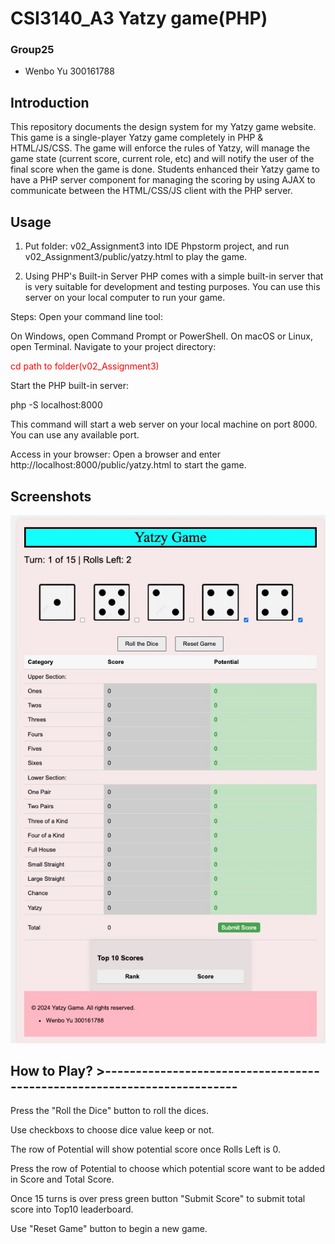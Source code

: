 # CSI3140_A3 Yatzy game(PHP)
### Group25
* Wenbo Yu 300161788

## Introduction
This repository documents the design system for my Yatzy game website. This game is a single-player Yatzy game completely in PHP & HTML/JS/CSS. The game will enforce the rules of Yatzy, will manage the game state (current score, current role, etc) and will notify the user of the final score when the game is done.
Students enhanced their Yatzy game to have a PHP server component for managing the scoring by using AJAX to communicate between the HTML/CSS/JS client with the PHP server.

## Usage
1. Put folder: v02_Assignment3 into IDE Phpstorm project, and run v02_Assignment3/public/yatzy.html to play the game.
   
2. Using PHP's Built-in Server
PHP comes with a simple built-in server that is very suitable for development and testing purposes. You can use this server on your local computer to run your game.

Steps:
Open your command line tool:

On Windows, open Command Prompt or PowerShell.
On macOS or Linux, open Terminal.
Navigate to your project directory:

<span style="color: red;">cd path to folder(v02_Assignment3)</span>

Start the PHP built-in server:

  php -S localhost:8000
  
This command will start a web server on your local machine on port 8000. You can use any available port.

Access in your browser:
Open a browser and enter http://localhost:8000/public/yatzy.html to start the game.

## Screenshots
![common states](home.jpg)

## How to Play? >------------------------------------------------------------------------

Press the "Roll the Dice" button to roll the dices.

Use checkboxs to choose dice value keep or not.

The row of Potential will show potential score once Rolls Left is 0.

Press the row of Potential to choose which potential score want to be added in Score and Total Score.

Once 15 turns is over press green button "Submit Score" to submit total score into Top10 leaderboard.

Use "Reset Game" button to begin a new game.
